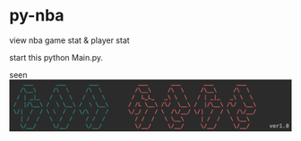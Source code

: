 # py-nba
view nba game stat &amp; player stat<br>

start this python Main.py.<br>

seen <img src="https://github.com/jy01331184/py-nba/blob/master/image/s1.png?raw=true">


